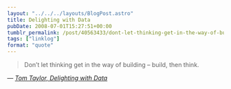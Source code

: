 ```yaml
---
layout: "../../../layouts/BlogPost.astro"
title: Delighting with Data
pubDate: 2008-07-01T15:27:51+00:00
tumblr_permalink: /post/40563433/dont-let-thinking-get-in-the-way-of-building
tags: ["linklog"]
format: "quote"
---
```


> Don’t let thinking get in the way of building &#8211; build, then think.

— <cite>[Tom Taylor, _Delighting with Data_](http://www.tomtaylor.co.uk/talks/delighting-with-data/)</cite>
